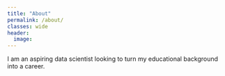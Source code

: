 ```yaml
---
title: "About"
permalink: /about/
classes: wide
header:
  image:
---
```


I am an aspiring data scientist looking to turn my educational background into a career.
